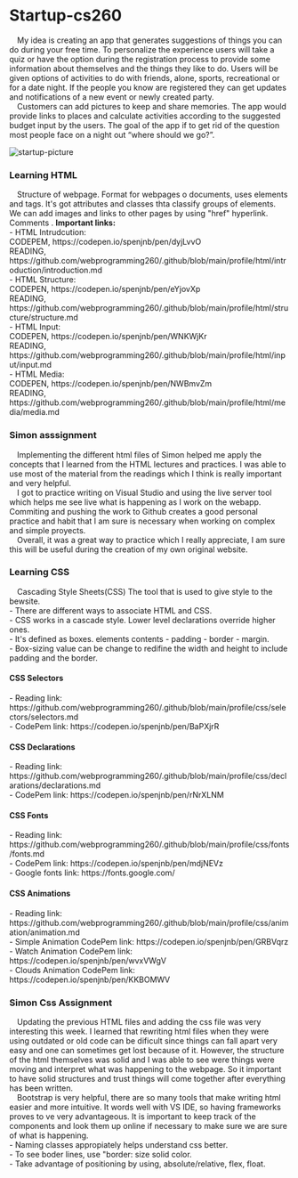 # Startup-cs260
&emsp;My idea is creating an app that generates suggestions of things you can do during your free time. To personalize the experience users will take a quiz or have the option during the registration process to provide some information about themselves and the things they like to do. Users will be given options of activities to do with friends, alone, sports, recreational or for a date night. If the people you know are registered they can get updates and notifications of a new event or newly created party.<br/>&emsp;Customers can add pictures to keep and share memories. The app would provide links to places and calculate activities according to the suggested budget input by the users. The goal of the app if to get rid of the question most people face on a night out “where should we go?”.

![startup-picture](https://user-images.githubusercontent.com/98859625/214980690-1ae8191f-cca8-4a68-94c7-f995d7862862.PNG)
<h3>Learning HTML</h3>
&emsp;Structure of webpage. Format for webpages o documents, uses elements and tags. It's got attributes and classes thta classify groups of elements. We can add images and links to other pages by using "href" hyperlink. Comments <!-- -->. 
<b>Important links:</b><br/>
- HTML Intrudcution: 
   <br/>CODEPEM, https://codepen.io/spenjnb/pen/dyjLvvO
   <br/>READING, https://github.com/webprogramming260/.github/blob/main/profile/html/introduction/introduction.md
   <br/>
- HTML Structure: 
   <br/>CODEPEN, https://codepen.io/spenjnb/pen/eYjovXp
   <br/>READING, https://github.com/webprogramming260/.github/blob/main/profile/html/structure/structure.md
   <br/>
- HTML Input:
   <br/>CODEPEN, https://codepen.io/spenjnb/pen/WNKWjKr
   <br/>READING, https://github.com/webprogramming260/.github/blob/main/profile/html/input/input.md
   <br/>
- HTML Media:
  <br/>CODEPEN, https://codepen.io/spenjnb/pen/NWBmvZm
  <br/>READING, https://github.com/webprogramming260/.github/blob/main/profile/html/media/media.md
  <br/>
  
<h3>Simon asssignment</h3>
&emsp;Implementing the different html files of Simon helped me apply the concepts that I learned from the HTML lectures and practices. I was able to use most of the material from the readings which I think is really important and very helpful.<br/>&emsp;I got to practice writing on Visual Studio and using the live server tool which helps me see live what is happening as I work on the webapp. Commiting and pushing the work to Github creates a good personal practice and habit that I am sure is necessary when working on complex and simple proyects.<br/>&emsp;Overall, it was a great way to practice which I really appreciate, I am sure this will be useful during the creation of my own original website.
<br/>
<h3>Learning CSS</h3>
&emsp;Cascading Style Sheets(CSS) The tool that is used to give style to the bewsite.
<br/>
- There are different ways to associate HTML and CSS.<br/>
- CSS works in a cascade style. Lower level declarations override higher ones.<br/>
- It's defined as boxes. elements contents - padding - border - margin.<br/>
- Box-sizing value can be change to redifine the width and height to include padding and the border.<br/>
<h4>CSS Selectors</h3>
- Reading link: https://github.com/webprogramming260/.github/blob/main/profile/css/selectors/selectors.md<br/>
- CodePem link: https://codepen.io/spenjnb/pen/BaPXjrR<br/>
<h4>CSS Declarations</h4>
- Reading link: https://github.com/webprogramming260/.github/blob/main/profile/css/declarations/declarations.md<br/>
- CodePem link: https://codepen.io/spenjnb/pen/rNrXLNM<br/>
<h4>CSS Fonts</h4>
- Reading link: https://github.com/webprogramming260/.github/blob/main/profile/css/fonts/fonts.md<br/>
- CodePem link: https://codepen.io/spenjnb/pen/mdjNEVz<br/>
- Google fonts link: https://fonts.google.com/<br/>
<h4>CSS Animations</h4>
- Reading link: https://github.com/webprogramming260/.github/blob/main/profile/css/animation/animation.md<br/>
- Simple Animation CodePem link: https://codepen.io/spenjnb/pen/GRBVqrz<br/>
- Watch Animation CodePem link: https://codepen.io/spenjnb/pen/wvxVWgV<br/>
- Clouds Animation CodePem link: https://codepen.io/spenjnb/pen/KKBOMWV<br/>

<h3>Simon Css Assignment</h3>
&emsp;Updating the previous HTML files and adding the css file was very interesting this week. I learned that rewriting html files when they were using outdated or old code can be dificult since things can fall apart very easy and one can sometimes get lost because of it. However, the structure of the html themselves was solid and I was able to see were things were moving and interpret what was happening to the webpage. So it important to have solid structures and trust things will come together after everything has been written.<br/>
&emsp;Bootstrap is very helpful, there are so many tools that make writing html easier and more intuitive. It words well with VS IDE, so having frameworks proves to ve very advantageous. It is important to keep track of the components and look them up online if necessary to make sure we are sure of what is happening.<br/>
- Naming classes appropiately helps understand css better. <br/>
- To see boder lines, use "border: size solid color. <br/>
- Take advantage of positioning by using, absolute/relative, flex, float. <br/>
